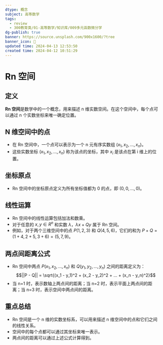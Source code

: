```yaml
---
dtype: 概念
subject: 高等数学
tags:
  - review
  - 300教育类/01-高等数学/知识库/009多元函数微分学
dg-publish: true
banner: https://source.unsplash.com/900x1600/?tree
banner_icon: 🧠
updated time: 2024-04-13 12:53:50
created time: 2024-04-12 10:51:29
---
```

# Rn 空间

## 定义
**Rn 空间**是数学中的一个概念，用来描述 n 维实数空间。在这个空间中，每个点可以通过 n 个实数坐标来唯一确定位置。

## N 维空间中的点
- 在 Rn 空间中，一个点可以表示为一个 n 元有序实数组 $(x_1, x_2, ..., x_n)$。
- 这些实数坐标 $(x_1, x_2, ..., x_n)$ 称为该点的坐标，其中 $x_i$ 是该点在第 i 维上的位置。

## 坐标原点
- Rn 空间中的坐标原点定义为所有坐标值都为 0 的点，即 $(0, 0, ..., 0)$。

## 线性运算
- Rn 空间中的线性运算包括加法和数乘。
- 对于任意的 $x, y \in R^n$ 和实数 $\lambda$，$\lambda x + Q y$ 属于 Rn 空间。
- 例如，对于两个三维空间中的点 $P(1, 2, 3)$ 和 $Q(4, 5, 6)$，它们的和为 $P + Q = (1+4, 2+5, 3+6) = (5, 7, 9)$。

## 两点间距离公式
- Rn 空间中两点 $P(x_1, x_2, ..., x_n)$ 和 $Q(y_1, y_2, ..., y_n)$ 之间的距离定义为：
$$||P - Q|| = \sqrt{(x_1 - y_1)^2 + (x_2 - y_2)^2 + ... + (x_n - y_n)^2}$$
- 当 n=1 时，表示数轴上两点间的距离；当 n=2 时，表示平面上两点间的距离；当 n=3 时，表示空间中两点间的距离。

## 重点总结
- Rn 空间是一个 n 维的实数坐标系，可以用来描述 n 维空间中的点和它们之间的线性关系。
- 空间中的每个点都可以通过其坐标来唯一表示。
- 两点间的距离可以通过上述公式计算得到。
